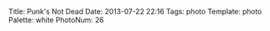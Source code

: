 Title: Punk's Not Dead
Date: 2013-07-22 22:16
Tags: photo
Template: photo
Palette: white
PhotoNum: 26
